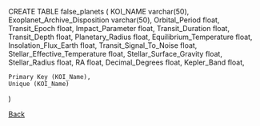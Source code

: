 CREATE TABLE false_planets (
	KOI_NAME varchar(50),
	Exoplanet_Archive_Disposition varchar(50),
	Orbital_Period float,
	Transit_Epoch float,
	Impact_Parameter float,
	Transit_Duration float,
	Transit_Depth float,
	Planetary_Radius float,
	Equilibrium_Temperature float,
	Insolation_Flux_Earth float,
	Transit_Signal_To_Noise float,
	Stellar_Effective_Temperature float,
	Stellar_Surface_Gravity float,
	Stellar_Radius float, 
	RA float,
	Decimal_Degrees float,
	Kepler_Band float,

	Primary Key (KOI_Name),
	Unique (KOI_Name)
)

[Back](https://github.com/LiShanDa2021/exoplanet_detector/blob/main/Data/Data.md)